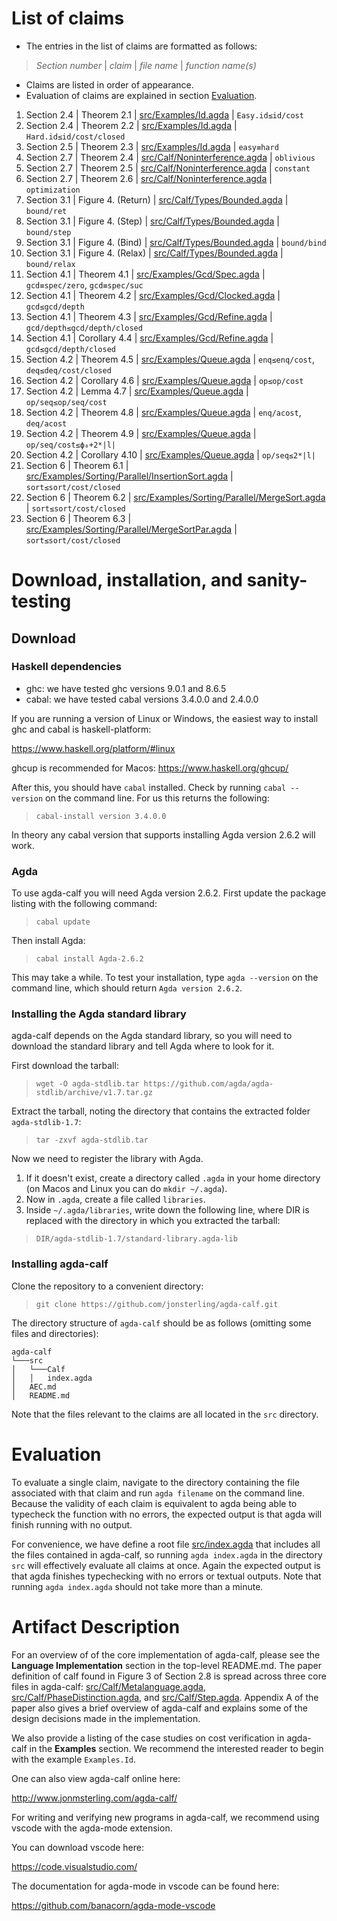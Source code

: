 # List of claims

* The entries in the list of claims are formatted as follows:
> _Section number_ | _claim_ | _file name_ | _function name(s)_
* Claims are listed in order of appearance.
* Evaluation of claims are explained in section [Evaluation](#Evaluation).

1. Section 2.4 | Theorem 2.1 | [src/Examples/Id.agda](./src/Examples/Id.agda) | `Easy.id≤id/cost`
2. Section 2.4 | Theorem 2.2 | [src/Examples/Id.agda](./src/Examples/Id.agda) | `Hard.id≤id/cost/closed`
3. Section 2.5 | Theorem 2.3 | [src/Examples/Id.agda](./src/Examples/Id.agda) | `easy≡hard`
4. Section 2.7 | Theorem 2.4 | [src/Calf/Noninterference.agda](./src/Calf/Noninterference.agda) | `oblivious`
5. Section 2.7 | Theorem 2.5 | [src/Calf/Noninterference.agda](./src/Calf/Noninterference.agda) | `constant`
5. Section 2.7 | Theorem 2.6 | [src/Calf/Noninterference.agda](./src/Calf/Noninterference.agda) | `optimization`
6. Section 3.1 | Figure 4. (Return) | [src/Calf/Types/Bounded.agda](./src/Calf/Types/Bounded.agda) | `bound/ret`
6. Section 3.1 | Figure 4. (Step) | [src/Calf/Types/Bounded.agda](./src/Calf/Types/Bounded.agda) | `bound/step`
6. Section 3.1 | Figure 4. (Bind) | [src/Calf/Types/Bounded.agda](./src/Calf/Types/Bounded.agda) | `bound/bind`
6. Section 3.1 | Figure 4. (Relax) | [src/Calf/Types/Bounded.agda](./src/Calf/Types/Bounded.agda) | `bound/relax`
7. Section 4.1 | Theorem 4.1 | [src/Examples/Gcd/Spec.agda](./src/Examples/Gcd/Spec.agda) | `gcd≡spec/zero`, `gcd≡spec/suc`
7. Section 4.1 | Theorem 4.2 | [src/Examples/Gcd/Clocked.agda](./src/Examples/Gcd/Clocked.agda) | `gcd≤gcd/depth`
7. Section 4.1 | Theorem 4.3 | [src/Examples/Gcd/Refine.agda](./src/Examples/Gcd/Refine.agda) | `gcd/depth≤gcd/depth/closed`
7. Section 4.1 | Corollary 4.4 | [src/Examples/Gcd/Refine.agda](./src/Examples/Gcd/Refine.agda) | `gcd≤gcd/depth/closed`
8. Section 4.2 | Theorem 4.5 | [src/Examples/Queue.agda](./src/Examples/Queue.agda) | `enq≤enq/cost`, `deq≤deq/cost/closed`
8. Section 4.2 | Corollary 4.6 | [src/Examples/Queue.agda](./src/Examples/Queue.agda) | `op≤op/cost`
8. Section 4.2 | Lemma 4.7 | [src/Examples/Queue.agda](./src/Examples/Queue.agda) | `op/seq≤op/seq/cost`
8. Section 4.2 | Theorem 4.8 | [src/Examples/Queue.agda](./src/Examples/Queue.agda) | `enq/acost`, `deq/acost`
9. Section 4.2 | Theorem 4.9 | [src/Examples/Queue.agda](./src/Examples/Queue.agda) | `op/seq/cost≤ϕ₀+2*|l|`
9. Section 4.2 | Corollary 4.10 | [src/Examples/Queue.agda](./src/Examples/Queue.agda) | `op/seq≤2*|l|`
10. Section 6 | Theorem 6.1 | [src/Examples/Sorting/Parallel/InsertionSort.agda](./src/Examples/Sorting/Parallel/InsertionSort.agda) | `sort≤sort/cost/closed`
10. Section 6 | Theorem 6.2 | [src/Examples/Sorting/Parallel/MergeSort.agda](./src/Examples/Sorting/Parallel/MergeSort.agda) | `sort≤sort/cost/closed`
11. Section 6 | Theorem 6.3 | [src/Examples/Sorting/Parallel/MergeSortPar.agda](./src/Examples/Sorting/Parallel/MergeSortPar.agda) | `sort≤sort/cost/closed`

# Download, installation, and sanity-testing

<!-- VM? -->
## Download

### Haskell dependencies

* ghc: we have tested ghc versions 9.0.1 and 8.6.5
* cabal: we have tested cabal versions 3.4.0.0 and 2.4.0.0

If you are running a version of Linux or Windows, the easiest way to install ghc and cabal is haskell-platform:

https://www.haskell.org/platform/#linux

ghcup is recommended for Macos:
https://www.haskell.org/ghcup/

After this, you should have `cabal` installed. Check by running `cabal --version` on the command line. For us this returns the following:

> `cabal-install version 3.4.0.0`

In theory any cabal version that supports installing Agda version 2.6.2 will work.

### Agda
To use agda-calf you will need Agda version 2.6.2. First update the package listing with the following command:

> `cabal update`

Then install Agda:

> `cabal install Agda-2.6.2`

This may take a while. To test your installation, type `agda --version` on the command line, which should return `Agda version 2.6.2`.

### Installing the Agda standard library
agda-calf depends on the Agda standard library, so you will need to download the standard library and tell Agda where to look for it.

First download the tarball:

> `wget -O agda-stdlib.tar https://github.com/agda/agda-stdlib/archive/v1.7.tar.gz`

Extract the tarball, noting the directory that contains the extracted folder `agda-stdlib-1.7`:

> `tar -zxvf agda-stdlib.tar`

Now we need to register the library with Agda.
1. If it doesn't exist, create a directory called `.agda` in your home directory (on Macos and Linux you can do `mkdir ~/.agda`).
2. Now in `.agda`, create a file called `libraries`.
3. Inside `~/.agda/libraries`, write down the following line, where DIR is replaced with the directory in which you extracted the tarball:

> `DIR/agda-stdlib-1.7/standard-library.agda-lib`

### Installing agda-calf

Clone the repository to a convenient directory:

> `git clone https://github.com/jonsterling/agda-calf.git`

The directory structure of `agda-calf` should be as follows (omitting some files and directories):

```
agda-calf
└───src
│   └───Calf
│   │   index.agda
│   AEC.md
│   README.md
```

Note that the files relevant to the claims are all located in the `src` directory.

# Evaluation

To evaluate a single claim, navigate to the directory containing the file associated with that claim and run `agda filename` on the command line. Because the validity of each claim is equivalent to agda being able to typecheck the function with no errors, the expected output is that agda will finish running with no output.

For convenience, we have define a root file [src/index.agda](./src/index.agda) that includes all the files contained in agda-calf, so running `agda index.agda` in the directory `src` will effectively evaluate all claims at once. Again the expected output is that agda finishes typechecking with no errors or textual outputs. Note that running `agda index.agda` should not take more than a minute.

# Artifact Description

For an overview of of the core implementation of agda-calf, please see the **Language Implementation** section in the top-level README.md.
The paper definition of calf found in Figure 3 of Section 2.8 is spread across three core files in agda-calf: [src/Calf/Metalanguage.agda](Calf/../src/Calf/Metalanguage.agda), [src/Calf/PhaseDistinction.agda](src/Calf/PhaseDistinction.agda), and [src/Calf/Step.agda](src/Calf/Step.agda). Appendix A of the paper also gives a brief overview of agda-calf and explains some of the design decisions made in the implementation.

We also provide a listing of the case studies on cost verification in agda-calf in the **Examples** section. We recommend the interested reader to begin with the example `Examples.Id`.

One can also view agda-calf online here:

http://www.jonmsterling.com/agda-calf/

For writing and verifying new programs in agda-calf, we recommend using vscode with the agda-mode extension.

You can download vscode here:

https://code.visualstudio.com/

The documentation for agda-mode in vscode can be found here:

https://github.com/banacorn/agda-mode-vscode
